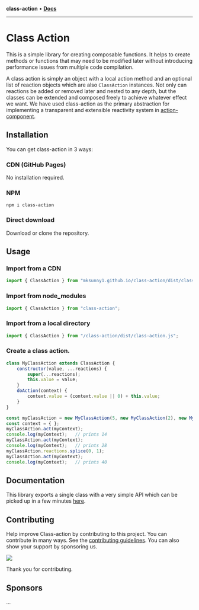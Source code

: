 **class-action** • [**Docs**](globals.md)

***

# Class Action

This is a simple library for creating composable functions. It helps to create methods or functions that may need to be modified later without introducing performance issues from multiple code compilation. 

A class action is simply an object with a local action method and an optional list of reaction objects which are also `ClassAction` instances. Not only can reactions be added or removed later and nested to any depth, but the classes can be extended and composed freely to achieve whatever effect we want. We have used class-action as the primary abstraction for implementing a transparent and extensible reactivity system in [action-component](https://github.com/mksunny1/action-component).

## Installation

You can get class-action in 3 ways:

### CDN (GitHub Pages)

No installation required. 

### NPM

`npm i class-action`

### Direct download

Download or clone the repository. 

## Usage

### Import from a CDN
```js
import { ClassAction } from "mksunny1.github.io/class-action/dist/class-action.js";
```

### Import from node_modules

```js
import { ClassAction } from "class-action";
```

### Import from a local directory

```js
import { ClassAction } from "/class-action/dist/class-action.js";
```

### Create a class action.

```js
class MyClassAction extends ClassAction {
    constructor(value, ...reactions) {
        super(...reactions);
        this.value = value;
    }
    doAction(context) {
        context.value = (context.value || 0) + this.value;
    }
}

const myClassAction = new MyClassAction(5, new MyClassAction(2), new MyClassAction(7));
const context = { };
myClassAction.act(myContext);
console.log(myContext);   // prints 14
myClassAction.act(myContext);
console.log(myContext);   // prints 28
myClassAction.reactions.splice(0, 1);
myClassAction.act(myContext);
console.log(myContext);   // prints 40
```

## Documentation

This library exports a single class with a very simple API which can be picked up in a few minutes [here]().

## Contributing

Help improve Class-action by contributing to this project. You can contribute in many ways. See the [contributing guidelines](). You can also show your support by sponsoring us.

[![](https://www.paypalobjects.com/en_GB/i/btn/btn_donate_LG.gif)](https://www.paypal.com/donate/?hosted_button_id=S2ZW3RJSDHASW)

Thank you for contributing.

## Sponsors

...
